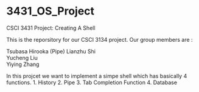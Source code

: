 3431_OS_Project
===============

CSCI 3431 Project: Creating A Shell 

This is the reporsitory for our CSCI 3134 project.
Our group members are :
  
  Tsubasa Hirooka   (Pipe)
  Lianzhu Shi     
  Yucheng Liu     
  Yiying Zhang
  
  
In this projcet we want to implement a simpe shell which has basically 4 functions. 
    1. History
    2. Pipe
    3. Tab Completion Function
    4. Database
    
  
